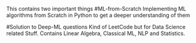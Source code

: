 This contains two important things
#ML-from-Scratch
Implementing ML algorithms from Scratch in Python to get a deeper understanding of them

#Solution to Deep-ML questions 
Kind of LeetCode but for Data Science related Stuff. Contains Linear Algebra, Classical ML, NLP and Statistics.

